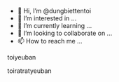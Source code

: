 - 👋 Hi, I’m @dungbiettentoi
- 👀 I’m interested in ...
- 🌱 I’m currently learning ...
- 💞️ I’m looking to collaborate on ...
- 📫 How to reach me ...

<!---
dungbiettentoi/dungbiettentoi is a ✨ special ✨ repository because its `README.md` (this file) appears on your GitHub profile.
You can click the Preview link to take a look at your changes.
--->toiyeuban
toiratratyeuban

